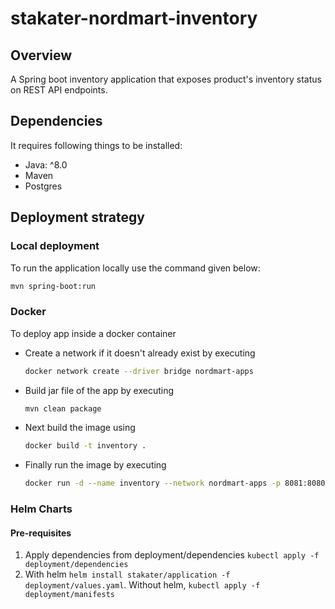 # stakater-nordmart-inventory

## Overview

A Spring boot inventory application that exposes product's inventory status on REST API endpoints.


## Dependencies

It requires following things to be installed:

* Java: ^8.0
* Maven
* Postgres

## Deployment strategy

### Local deployment

To run the application locally use the command given below:

```bash
mvn spring-boot:run
```

### Docker

To deploy app inside a docker container

* Create a network if it doesn't already exist by executing

  ```bash
  docker network create --driver bridge nordmart-apps
  ```

* Build jar file of the app by executing

  ```bash
  mvn clean package
  ```

* Next build the image using

  ```bash
  docker build -t inventory .
  ```

* Finally run the image by executing

  ```bash
  docker run -d --name inventory --network nordmart-apps -p 8081:8080 inventory
  ```

### Helm Charts

#### Pre-requisites

 
1. Apply dependencies from deployment/dependencies `kubectl apply -f deployment/dependencies`
2. With helm `helm install stakater/application -f deployment/values.yaml`. Without helm, `kubectl apply -f deployment/manifests`

